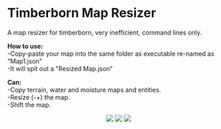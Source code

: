 # Timberborn Map Resizer
A map resizer for timberborn, very inefficient, command lines only.   

**How to use:**  
-Copy-paste your map into the same folder as executable re-named as "Map1.json"  
-It will spit out a "Resized Map.json"  

**Can:**  
-Copy terrain, water and moisture maps and entities.  
-Resize (-+) the map.  
-Shift the map.  

<p align="center">
  <img src="https://i.redd.it/nghr0wzeq9p71.png">
  <img src="https://i.redd.it/pte3n77s7gp71.png">
  <img src="https://i.redd.it/r2zoqx6tppp71.png">
</p>
